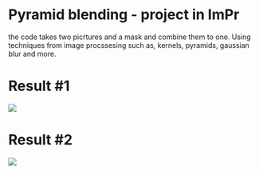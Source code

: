 

# Pyramid blending - project in ImPr

the code takes two picrtures and a mask and combine them to one. Using techniques from image procssesing 
such as, kernels, pyramids, gaussian blur and more.
# Result #1
![](https://i.imgur.com/aSpPDSK.jpg)
# Result #2
![](https://i.imgur.com/W01eyYQ.jpg)
